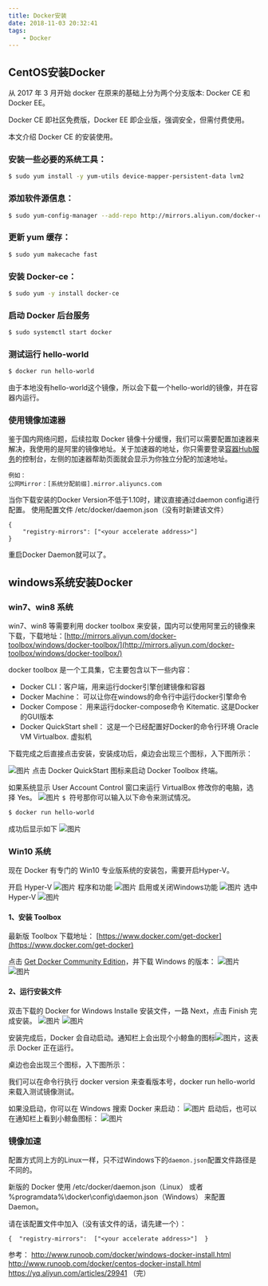 ```yaml
---
title: Docker安装
date: 2018-11-03 20:32:41
tags:
	- Docker
---
```

## CentOS安装Docker

从 2017 年 3 月开始 docker 在原来的基础上分为两个分支版本: Docker CE 和 Docker EE。

Docker CE 即社区免费版，Docker EE 即企业版，强调安全，但需付费使用。

本文介绍 Docker CE 的安装使用。

### 安装一些必要的系统工具：
```bash
$ sudo yum install -y yum-utils device-mapper-persistent-data lvm2
```
### 添加软件源信息：
```bash
$ sudo yum-config-manager --add-repo http://mirrors.aliyun.com/docker-ce/linux/centos/docker-ce.repo
```
### 更新 yum 缓存：
```bash
$ sudo yum makecache fast
```
### 安装 Docker-ce：
```bash
$ sudo yum -y install docker-ce
```
### 启动 Docker 后台服务
```bash
$ sudo systemctl start docker
```
### 测试运行 hello-world
```bash
$ docker run hello-world
```
由于本地没有hello-world这个镜像，所以会下载一个hello-world的镜像，并在容器内运行。

### 使用镜像加速器

鉴于国内网络问题，后续拉取 Docker 镜像十分缓慢，我们可以需要配置加速器来解决，我使用的是阿里的镜像地址。关于加速器的地址，你只需要登录[容器Hub服务](https://cr.console.aliyun.com)的控制台，左侧的加速器帮助页面就会显示为你独立分配的加速地址。

```
例如：
公网Mirror：[系统分配前缀].mirror.aliyuncs.com
```
当你下载安装的Docker Version不低于1.10时，建议直接通过daemon config进行配置。
使用配置文件 /etc/docker/daemon.json（没有时新建该文件）

```
{
    "registry-mirrors": ["<your accelerate address>"]
}
```

重启Docker Daemon就可以了。

## windows系统安装Docker

<!-- more -->

### win7、win8 系统
win7、win8 等需要利用 docker toolbox 来安装，国内可以使用阿里云的镜像来下载，下载地址：[http://mirrors.aliyun.com/docker-toolbox/windows/docker-toolbox/](http://mirrors.aliyun.com/docker-toolbox/windows/docker-toolbox/)

docker toolbox 是一个工具集，它主要包含以下一些内容：

- Docker CLI：客户端，用来运行docker引擎创建镜像和容器  
- Docker  Machine：  可以让你在windows的命令行中运行docker引擎命令  
- Docker  Compose： 用来运行docker-compose命令  Kitematic.  这是Docker的GUI版本 
- Docker  QuickStart shell：  这是一个已经配置好Docker的命令行环境  Oracle VM Virtualbox.  虚拟机

下载完成之后直接点击安装，安装成功后，桌边会出现三个图标，入下图所示：

![图片](/assets/blogImg/181103-docker-install-1.png)
点击 Docker QuickStart 图标来启动 Docker Toolbox 终端。

如果系统显示 User Account Control 窗口来运行 VirtualBox 修改你的电脑，选择 Yes。
![图片](/assets/blogImg/181103-docker-install-2.png)
`$ `符号那你可以输入以下命令来测试情况。
```bash
$ docker run hello-world
```
成功后显示如下
![图片](/assets/blogImg/181103-docker-install-p1.png)

### Win10 系统

现在 Docker 有专门的 Win10 专业版系统的安装包，需要开启Hyper-V。

开启 Hyper-V
![图片](/assets/blogImg/181103-docker-install-3.png)
程序和功能
![图片](/assets/blogImg/181103-docker-install-4.png)
启用或关闭Windows功能
![图片](/assets/blogImg/181103-docker-install-5.png)
选中Hyper-V
![图片](/assets/blogImg/181103-docker-install-6.png)

#### 1、安装 Toolbox

最新版 Toolbox 下载地址： [https://www.docker.com/get-docker](https://www.docker.com/get-docker)

点击 [Get Docker Community Edition](https://www.docker.com/community-edition)，并下载 Windows 的版本：
![图片](/assets/blogImg/181103-docker-install-7.png)
![图片](/assets/blogImg/181103-docker-install-8.png)

#### 2、运行安装文件

双击下载的 Docker for Windows Installe 安装文件，一路 Next，点击 Finish 完成安装。
![图片](/assets/blogImg/181103-docker-install-9.png)
![图片](/assets/blogImg/181103-docker-install-10.png)

安装完成后，Docker 会自动启动。通知栏上会出现个小鲸鱼的图标![图片](/assets/blogImg/181103-docker-install-11.png)，这表示 Docker 正在运行。

桌边也会出现三个图标，入下图所示：

我们可以在命令行执行 docker version 来查看版本号，docker run hello-world 来载入测试镜像测试。

如果没启动，你可以在 Windows 搜索 Docker 来启动：
![图片](/assets/blogImg/181103-docker-install-12.png)
启动后，也可以在通知栏上看到小鲸鱼图标：
![图片](/assets/blogImg/181103-docker-install-13.png)

### 镜像加速

配置方式同上方的Linux一样，只不过Windows下的`daemon.json`配置文件路径是不同的。

新版的 Docker 使用 /etc/docker/daemon.json（Linux） 或者 %programdata%\docker\config\daemon.json（Windows） 来配置 Daemon。

请在该配置文件中加入（没有该文件的话，请先建一个）：
```
{  "registry-mirrors":  ["<your accelerate address>"]  }
```
参考：
http://www.runoob.com/docker/windows-docker-install.html
http://www.runoob.com/docker/centos-docker-install.html
https://yq.aliyun.com/articles/29941
（完）




